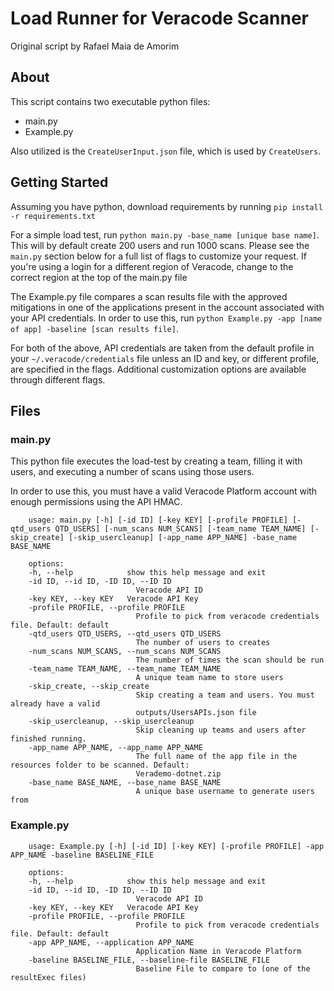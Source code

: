 # Load Runner for Veracode Scanner

Original script by Rafael Maia de Amorim

## About
This script contains two executable python files:
- main.py
- Example.py

Also utilized is the `CreateUserInput.json` file, which is used by `CreateUsers`.

## Getting Started
Assuming you have python, download requirements by running `pip install -r requirements.txt`
    
For a simple load test, run `python main.py -base_name [unique base name]`. This will by default create 200 users and run 1000 scans. Please see the `main.py` section below for a full list of flags to customize your request. If you're using a login for a different region of Veracode, change to the correct region at the top of the main.py file

The Example.py file compares a scan results file with the approved mitigations in one of the applications present in the account associated with your API credentials. In order to use this, run `python Example.py -app [name of app] -baseline [scan results file]`.
    
For both of the above, API credentials are taken from the default profile in your `~/.veracode/credentials` file unless an ID and key, or different profile, are specified in the flags. Additional customization options are available through different flags.

## Files

### main.py

This python file executes the load-test by creating a team, filling it with users, and executing a number of scans using those users.

In order to use this, you must have a valid Veracode Platform account with enough permissions using the API HMAC.

```
    usage: main.py [-h] [-id ID] [-key KEY] [-profile PROFILE] [-qtd_users QTD_USERS] [-num_scans NUM_SCANS] [-team_name TEAM_NAME] [-skip_create] [-skip_usercleanup] [-app_name APP_NAME] -base_name BASE_NAME

    options:
    -h, --help            show this help message and exit
    -id ID, --id ID, -ID ID, --ID ID
                            Veracode API ID
    -key KEY, --key KEY   Veracode API Key
    -profile PROFILE, --profile PROFILE
                            Profile to pick from veracode credentials file. Default: default
    -qtd_users QTD_USERS, --qtd_users QTD_USERS
                            The number of users to creates
    -num_scans NUM_SCANS, --num_scans NUM_SCANS
                            The number of times the scan should be run
    -team_name TEAM_NAME, --team_name TEAM_NAME
                            A unique team name to store users
    -skip_create, --skip_create
                            Skip creating a team and users. You must already have a valid
                            outputs/UsersAPIs.json file
    -skip_usercleanup, --skip_usercleanup
                            Skip cleaning up teams and users after finished running.
    -app_name APP_NAME, --app_name APP_NAME
                            The full name of the app file in the resources folder to be scanned. Default:
                            Verademo-dotnet.zip
    -base_name BASE_NAME, --base_name BASE_NAME
                            A unique base username to generate users from
```

### Example.py
```
    usage: Example.py [-h] [-id ID] [-key KEY] [-profile PROFILE] -app APP_NAME -baseline BASELINE_FILE

    options:
    -h, --help            show this help message and exit
    -id ID, --id ID, -ID ID, --ID ID
                            Veracode API ID
    -key KEY, --key KEY   Veracode API Key
    -profile PROFILE, --profile PROFILE
                            Profile to pick from veracode credentials file. Default: default
    -app APP_NAME, --application APP_NAME
                            Application Name in Veracode Platform
    -baseline BASELINE_FILE, --baseline-file BASELINE_FILE
                            Baseline File to compare to (one of the resultExec files)
```
